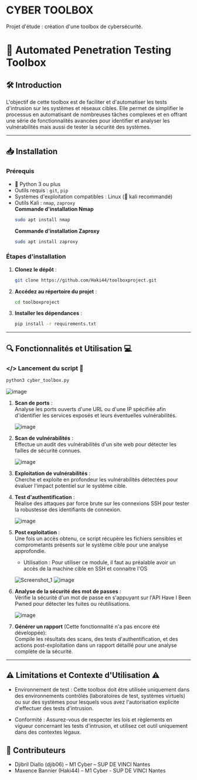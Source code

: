 # CYBER TOOLBOX
Projet d'étude : création d'une toolbox de cybersécurité.

# 🔐 Automated Penetration Testing Toolbox

## 🛠 Introduction

L'objectif de cette toolbox est de faciliter et d'automatiser les tests d'intrusion sur les systèmes et réseaux cibles. Elle permet de simplifier le processus en automatisant de nombreuses tâches complexes et en offrant une série de fonctionnalités avancées pour identifier et analyser les vulnérabilités mais aussi de tester la sécurité des systèmes.

---

## 📥 Installation

### Prérequis

- 🐍 Python 3 ou plus
- Outils requis : `git`, `pip`
- Systèmes d'exploitation compatibles : Linux (🐉 kali recommandé)
- Outils Kali : `nmap`, `zaproxy`  
  **Commande d'installation Nmap**
   ```bash
   sudo apt install nmap
   ```
   **Commande d'installation Zaproxy**
   ```bash
   sudo apt install zaproxy
   ```
### Étapes d'installation

1. **Clonez le dépôt** :
   ```bash
   git clone https://github.com/Haki44/toolboxproject.git
   ```
2. **Accédez au répertoire du projet** :
   ```bash
   cd toolboxproject
   ```
3. **Installer les dépendances** :
   ```bash
   pip install -r requirements.txt
    ```
   
---

## 🔍 Fonctionnalités et Utilisation 💻

### </> Lancement du script 📄
   ```bash
   python3 cyber_toolbox.py
   ```
![image](https://github.com/user-attachments/assets/64b0d59d-95d0-499d-963e-4507a8314065)

1. **Scan de ports** :  
   Analyse les ports ouverts d'une URL ou d'une IP spécifiée afin d'identifier les services exposés et leurs éventuelles vulnérabilités.
   
   ![image](https://github.com/user-attachments/assets/b812cf70-1b9d-4a38-8cf7-145edc3f716e)

2. **Scan de vulnérabilités** :  
   Effectue un audit des vulnérabilités d'un site web pour détecter les failles de sécurité connues.
    
   ![image](https://github.com/user-attachments/assets/9ed90a23-428c-40a6-82d9-ce8a48740531)
   
3. **Exploitation de vulnérabilités** :  
   Cherche et exploite en profondeur les vulnérabilités détectées pour évaluer l'impact potentiel sur le système cible.
   
4. **Test d'authentification** :  
   Réalise des attaques par force brute sur les connexions SSH pour tester la robustesse des identifiants de connexion.
     
   ![image](https://github.com/user-attachments/assets/eae19e58-a0c5-42a9-a871-31615d887f3b)

5. **Post exploitation** :  
   Une fois un accès obtenu, ce script récupère les fichiers sensibles et comprometants présents sur le système cible pour une analyse approfondie.

   - Utilisation : Pour utiliser ce module, il faut au préalable avoir un accès de la machine cible en SSH et connaitre l'OS
     
   ![Screenshot_1](https://github.com/user-attachments/assets/286c2167-45ee-41e7-afc4-18908ae830de)
   ![image](https://github.com/user-attachments/assets/31636acb-1ba4-483f-9ccc-a1d5cd994c2b)

6. **Analyse de la sécurité des mot de passes** :  
   Vérifie la sécurité d'un mot de passe en s'appuyant sur l'API Have I Been Pwned pour détecter les fuites ou réutilisations.
     
   ![image](https://github.com/user-attachments/assets/41aabe17-0874-41df-85a9-65e77ecfd511)

7. **Générer un rapport** (Cette fonctionnalité n'a pas encore été développée):  
   Compile les résultats des scans, des tests d'authentification, et des actions post-exploitation dans un rapport détaillé pour une analyse complète de la sécurité.
   
---

## ⚠️ Limitations et Contexte d'Utilisation ⚠️

- Environnement de test : Cette toolbox doit être utilisée uniquement dans des environnements contrôlés (laboratoires de test, systèmes virtuels) ou sur des systèmes pour lesquels vous avez l'autorisation explicite d'effectuer des tests d'intrusion.

- Conformité : Assurez-vous de respecter les lois et règlements en vigueur concernant les tests d'intrusion, et utilisez cet outil uniquement dans des contextes légaux.

## 👥 Contributeurs
- Djibril Diallo (djib06) – M1 Cyber – SUP DE VINCI Nantes
- Maxence Bannier (Haki44) – M1 Cyber - SUP DE VINCI Nantes













